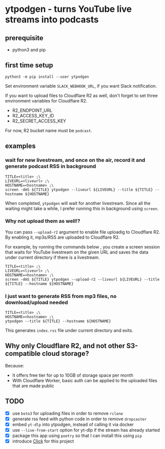# ytpodgen - turns YouTube live streams into podcasts

## prerequisite
- python3 and pip

## first time setup
```
python3 -m pip install --user ytpodgen
```

Set environment variable `SLACK_WEBHOOK_URL`, if you want Slack notification.

If you want to upload files to Cloudflare R2 as well, don't forget to set three environment variables for Cloudflare R2. 

- R2_ENDPOINT_URL
- R2_ACCESS_KEY_ID
- R2_SECRET_ACCESS_KEY

For now, R2 bucket name must be `podcast`.

## examples
### wait for new livestream, and once on the air, record it and generate podcast RSS in background
```
TITLE=<title> ;\
LIVEURL=<liveurl> ;\
HOSTNAME=<hostname> ;\
screen -dmS ${TITLE} ytpodgen --liveurl ${LIVEURL} --title ${TITLE} --hostname ${HOSTNAME}
```

When completed, `ytpodgen` will wait for another livestream. Since all the waiting might take a while, I prefer running this in background using `screen`.

### Why not upload them as well!?
You can pass `--upload-r2` argument to enable file uploadig to Cloudflare R2. By enabling it, mp3s/RSS are uploaded to Cloudflare R2.

For example, by running the commands below , you create a screen session that waits for YouTube livestream on the given URL and saves the data under current directory if there is a livestream.

```
TITLE=<title> ;\
LIVEURL=<liveurl> ;\
HOSTNAME=<hostname> ;\
screen -dmS ${TITLE} ytpodgen --upload-r2 --liveurl ${LIVEURL} --title ${TITLE} --hostname ${HOSTNAME}
```

### I just want to generate RSS from mp3 files, no download/upload needed
```
TITLE=<title> ;\
HOSTNAME=<hostname> ;\
ytpodgen --title ${TITLE} --hostname ${HOSTNAME}
```

This generates `index.rss` file under current directory and exits.

## Why only Cloudflare R2, and not other S3-compatible cloud storage?
Because:

- It offers free tier for up to 10GB of storage space per month
- With Cloudflare Worker, basic auth can be applied to the uploaded files that are made public


## TODO
- [x] use `boto3` for uploading files in order to remove `rclone`
- [x] generate rss feed with python code in order to remove `dropcaster`
- [x] embed `yt-dlp` into ytpodgen, instead of calling it via docker
- [x] use `--live-from-start` option for yt-dlp if the stream has already started
- [x] package this app using `poetry` so that I can install this using `pip`
- [x] introduce [Click](https://click.palletsprojects.com/en/8.0.x/) for this project